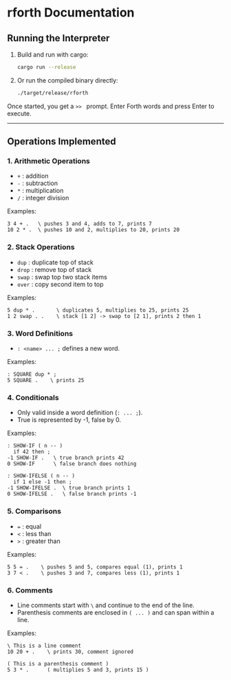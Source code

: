 # rforth Documentation

## Running the Interpreter

1. Build and run with cargo:

   ```bash
   cargo run --release
   ```

2. Or run the compiled binary directly:

   ```bash
   ./target/release/rforth
   ```

Once started, you get a `>> ` prompt. Enter Forth words and press Enter to execute.

---

## Operations Implemented

### 1. Arithmetic Operations

- `+` : addition
- `-` : subtraction
- `*` : multiplication
- `/` : integer division

Examples:

```forth
3 4 + .   \ pushes 3 and 4, adds to 7, prints 7
10 2 * .  \ pushes 10 and 2, multiplies to 20, prints 20
```

### 2. Stack Operations

- `dup`  : duplicate top of stack
- `drop` : remove top of stack
- `swap` : swap top two stack items
- `over` : copy second item to top

Examples:

```forth
5 dup * .       \ duplicates 5, multiplies to 25, prints 25
1 2 swap . .    \ stack [1 2] -> swap to [2 1], prints 2 then 1
```

### 3. Word Definitions

- `: <name> ... ;` defines a new word.

Examples:

```forth
: SQUARE dup * ;
5 SQUARE .    \ prints 25
```

### 4. Conditionals

- Only valid inside a word definition (`: ... ;`).
- True is represented by -1, false by 0.

Examples:

```forth
: SHOW-IF ( n -- )
  if 42 then ;
-1 SHOW-IF .   \ true branch prints 42
0 SHOW-IF      \ false branch does nothing
```

```forth
: SHOW-IFELSE ( n -- )
  if 1 else -1 then ;
-1 SHOW-IFELSE .  \ true branch prints 1
0 SHOW-IFELSE .   \ false branch prints -1
```

### 5. Comparisons

- `=` : equal
- `<` : less than
- `>` : greater than

Examples:

```forth
5 5 = .    \ pushes 5 and 5, compares equal (1), prints 1
3 7 < .    \ pushes 3 and 7, compares less (1), prints 1
```

### 6. Comments

- Line comments start with `\` and continue to the end of the line.
- Parenthesis comments are enclosed in `( ... )` and can span within a line.

Examples:
```forth
\ This is a line comment
10 20 + .    \ prints 30, comment ignored

( This is a parenthesis comment )
5 3 * .      ( multiplies 5 and 3, prints 15 )
```

